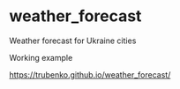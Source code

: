 # weather_forecast
Weather forecast for Ukraine cities


Working example

https://trubenko.github.io/weather_forecast/
